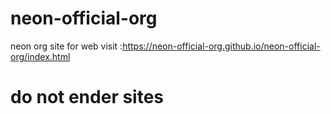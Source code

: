 # neon-official-org
neon org site for web visit :https://neon-official-org.github.io/neon-official-org/index.html
# do not ender sites

